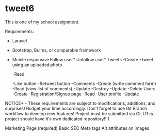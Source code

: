 # tweet6
This is one of my school assignment. 

Requirements:

- Laravel
- Bootstrap, Bulma, or comparable framework
- Mobile responsive
Follow user*
Unfollow user*
Tweets
    -Create
    -Tweet using an uploaded photo
    
   
    -Read
    
    -Like button
    -Retweet button
    -Comments
    -Create (write comment form)
    -Read (view list of comments)
    -Update
    -Destroy
    -Update
    -Delete
Users
    -Create
    -Registration/Signup page
    -Read
    -User profile
    -Update

NOTICE* - These requirements are subject to modifications, additions, and surprises! Budget your time accordingly.  Don't forget to use Git Branch workflow to develop new features!  Project must be submitted via Git (This project should have it's own dedicated repository!!!)
 
Marketing Page (required)
Basic SEO
Meta tags
Alt attributes on images
<title>
Proper use of <h#> heading tags
Well formatted written page content.
The marketing page should persuade me to want to use your Tweeter application.  Tell me about features, benefits, and why I should use your platform!

 
 
Utilize ScrollMagic or a comparable JavaScript library to animate page elements as scrolling occurs
http://scrollmagic.io/
 (Links to an external site.)
Links to an external site.
 
Example: https://www.kitkat.com/android/#/techspec
 (Links to an external site.)
Links to an external site.
 
 
Utilize Bulma or Bootstrap 4 CSS Library (JS library optional if using Bootstrap)
https://getbootstrap.com/
 (Links to an external site.)
Links to an external site.
 
https://bulma.io/
 (Links to an external site.)
Links to an external site.


 
Fully mobile responsive (from phone to desktop size)
 
No pre-made templates allowed for this one. Build from scratch.  
 
 
Tweeter additions (required):
Complete list of personalized feedback items that you received after part 1.
 
GIF Comments
Your Vue Giphy Search module must be integrated in to Tweeter
Users should be able to make comments that use GIF images instead of text.
 
AJAX Like button
Use AJAX to update the like count in the database
Update the displayed like count without a refresh
Be able to "unlike" as well
There should be a visual indication that you have liked a post.  
 
Paginate Tweets (on feed and anywhere else they are displayed)
See: https://laravel.com/docs/5.6/pagination
 (Links to an external site.)
Links to an external site.
 
Note! If you choose to infinite scrolling, then traditional pagination is not required, and you will receive an additional 5% bonus.    
 
Bonus Tweeter ideas (5% each unless otherwise indicated):
Nested comments
User can reply directly to another users comment
You only need to go "1 level deep".  Like Facebook comments!
 
Share URL's (with preview)
Example: url-preview-example.PNG
 
Login with Socialite (10%)


See: https://developers.facebook.com/docs/facebook-login/
 (Links to an external site.)
Links to an external site.
 
 
Show a "profile card" when hovering a username
Utilize AJAX to pull profile information from the database
Display that information (name, profile, etc...)
See Facebook & Twitter for examples of this
 
Search (10%, 5% for each)
Search by username and/or email
Search by hashtags (only if implementing hashtags too)
 
Infinite scroll


Use AJAX to continuously load Tweets when the user scrolls down
Example: www.facebook.com
 (Links to an external site.)
Links to an external site.
 
 
Re-tweeting
If you re-tweet something, you must give attribution to the author
Link back to the original tweet
 
Notification system (10%)
Someone likes your tweet
Someone follows you
Someone comments on your Tweet
Someone replies to your comment
 
Hashtagging (10%)
What's trending
Hashtags in Tweets must be clickable, and show a list of related Tweets
 
Private messaging (10%)
One to one private messages
Maintain an "inbox" of messages
 
Tweet using an uploaded photo (5%)
 
Comment using an uploaded photo (5%)
We could easily refactor our GIF comments a little bit to implement this!
